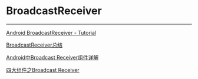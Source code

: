 BroadcastReceiver
===










---

[Android BroadcastReceiver - Tutorial](http://www.vogella.com/tutorials/AndroidBroadcastReceiver/article.html)

[BroadcastReceiver总结](http://cthhqu.blog.51cto.com/7598297/1282534)

[Android中Broadcast Receiver组件详解](http://blog.csdn.net/zuolongsnail/article/details/6450156#comments)

[四大组件之Broadcast Receiver](http://www.oschina.net/question/157182_45595)